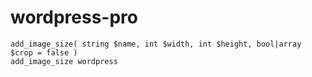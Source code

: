 # wordpress-pro
```
add_image_size( string $name, int $width, int $height, bool|array $crop = false )
add_image_size wordpress
```
